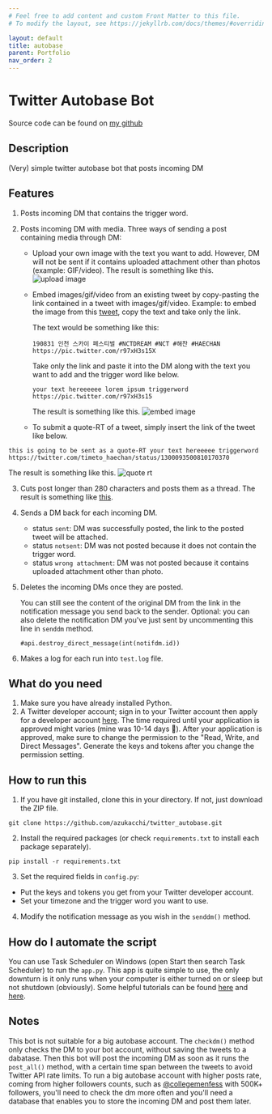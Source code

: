 ```yaml
---
# Feel free to add content and custom Front Matter to this file.
# To modify the layout, see https://jekyllrb.com/docs/themes/#overriding-theme-defaults

layout: default
title: autobase
parent: Portfolio
nav_order: 2
---
```


# Twitter Autobase Bot

Source code can be found on [my github](https://github.com/azukacchi/twitter_autobase)

## Description
(Very) simple twitter autobase bot that posts incoming DM

## Features
1. Posts incoming DM that contains the trigger word.

2. Posts incoming DM with media. Three ways of sending a post containing media through DM:
   - Upload your own image with the text you want to add. However, DM will not be sent if it contains uploaded attachment other than photos (example: GIF/video). The result is something like this.
![upload image](https://dev-to-uploads.s3.amazonaws.com/i/ir46br3cx7k86hvtuu3q.jpg)




   - Embed images/gif/video from an existing tweet by copy-pasting the link contained in a tweet with images/gif/video. Example: to embed the image from this [tweet](https://twitter.com/timeto_haechan/status/1300093500810170370), copy the text and take only the link.

      The text would be something like this:
      ```
      190831 인천 스카이 페스티벌 #NCTDREAM #NCT #해찬 #HAECHAN https://pic.twitter.com/r97xH3s15X
      ```

      Take only the link and paste it into the DM along with the text you want to add and the trigger word like below.
      ```
      your text hereeeeee lorem ipsum triggerword
      https://pic.twitter.com/r97xH3s15
      ```

      The result is something like this.
      ![embed image](https://dev-to-uploads.s3.amazonaws.com/i/34zymz28b8uey2mpehl7.jpg)
        
    - To submit a quote-RT of a tweet, simply insert the link of the tweet like below. 
  ```
  this is going to be sent as a quote-RT your text hereeeee triggerword https://twitter.com/timeto_haechan/status/1300093500810170370
  ```
  The result is something like this. 
  ![quote rt](https://dev-to-uploads.s3.amazonaws.com/i/1nkyckowe9t1ysyhy5ho.jpg)

3. Cuts post longer than 280 characters and posts them as a thread. The result is something like [this](https://drive.google.com/file/d/1tNN0bW0QglARMCdUH1TAskUTtAztZjZ1/view?usp=sharing).


4. Sends a DM back for each incoming DM.

    - status `sent`: DM was successfully posted, the link to the posted tweet will be attached.
    - status `notsent`: DM was not posted because it does not contain the trigger word.
    - status `wrong attachment`: DM was not posted because it contains uploaded attachment other than photo.

5. Deletes the incoming DMs once they are posted. 

    You can still see the content of the original DM from the link in the notification message you send back to the sender. Optional: you can also delete the notification DM you've just sent by uncommenting this line in `senddm` method.
    ```
    #api.destroy_direct_message(int(notifdm.id))
    ```
6. Makes a log for each run into `test.log` file.

## What do you need
1. Make sure you have already installed Python.
2. A Twitter developer account; sign in to your Twitter account then apply for a developer account <a href="https://developer.twitter.com/en/apply-for-access">here</a>. The time required until your application is approved might varies (mine was 10-14 days :grimacing:). After your application is approved, make sure to change the permission to the "Read, Write, and Direct Messages". Generate the keys and tokens after you change the permission setting.

## How to run this
1. If you have git installed, clone this in your directory. If not, just download the ZIP file.
  ```
  git clone https://github.com/azukacchi/twitter_autobase.git
  ```
2. Install the required packages (or check `requirements.txt` to install each package separately).
  ```
  pip install -r requirements.txt
  ```
3. Set the required fields in `config.py`:
  - Put the keys and tokens you get from your Twitter developer account.
  - Set your timezone and the trigger word you want to use.
4. Modify the notification message as you wish in the `senddm()` method.

## How do I automate the script
You can use Task Scheduler on Windows (open Start then search Task Scheduler) to run the `app.py`. This app is quite simple to use, the only downturn is it only runs when your computer is either turned on or sleep but not shutdown (obviously). Some helpful tutorials can be found [here](https://www.jcchouinard.com/python-automation-using-task-scheduler/) and [here](https://dev.to/abautista/automate-a-python-script-with-task-scheduler-3fb6).

## Notes
This bot is not suitable for a big autobase account. The `checkdm()` method only checks the DM to your bot account, without saving the tweets to a dabatase. Then this bot will post the incoming DM as soon as it runs the `post_all()` method, with a certain time span between the tweets to avoid Twitter API rate limits. To run a big autobase account with higher posts rate, coming from higher followers counts, such as [@collegemenfess](https://twitter.com/collegemenfess) with 500K+ followers, you'll need to check the dm more often and you'll need a database that enables you to store the incoming DM and post them later.


